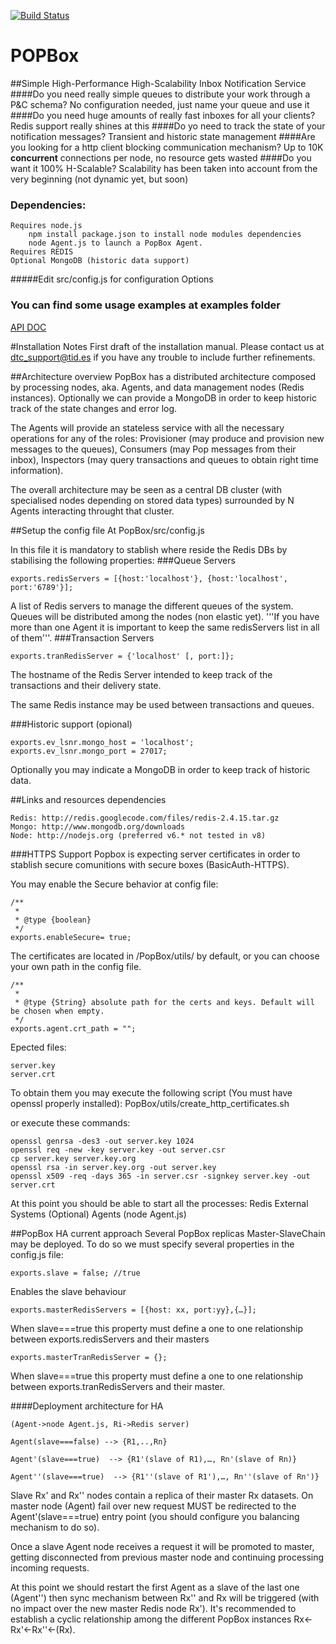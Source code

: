 [![Build Status](https://travis-ci.org/telefonicaid/PopBox.png)](https://travis-ci.org/telefonicaid/PopBox)

POPBox
===
##Simple High-Performance High-Scalability Inbox Notification Service
####Do you need really simple queues to distribute your work through a P&C schema?
No configuration needed, just name your queue and use it
####Do you need huge amounts of really fast inboxes for all your clients?
Redis support really shines at this
####Do yo need to track the state of your notification messages?
Transient and historic state management
####Are you looking for a http client blocking communication mechanism?
Up to 10K **concurrent** connections per node, no resource gets wasted
####Do you want it 100% H-Scalable?
Scalability has been taken into account from the very beginning (not dynamic yet, but soon)
### Dependencies:
    Requires node.js 
        npm install package.json to install node modules dependencies
        node Agent.js to launch a PopBox Agent.        
    Requires REDIS
    Optional MongoDB (historic data support)
#####Edit src/config.js for configuration Options
### You can find some usage examples at examples folder

[API DOC](https://github.com/telefonicaid/PopBox/wiki/User-Manual)

#Installation Notes
First draft of the installation manual. Please contact us at dtc_support@tid.es if you have any trouble to include further refinements.

##Architecture overview
PopBox has a distributed architecture composed by processing nodes, aka. Agents, and data management nodes (Redis instances). Optionally we can provide a MongoDB in order to keep historic track of the state changes and error log.

The Agents will provide an stateless service with all the necessary operations for any of the roles: Provisioner (may produce and provision new messages to the queues), Consumers (may Pop messages from their inbox), Inspectors (may query transactions and queues to obtain right time information).

The overall architecture may be seen as a central DB cluster (with specialised nodes depending on stored data types) surrounded by N Agents interacting throught that cluster.


##Setup the config file
    At PopBox/src/config.js

In this file it is mandatory to stablish where reside the Redis DBs by stabilising the following properties:
###Queue Servers
```
exports.redisServers = [{host:'localhost'}, {host:'localhost', port:'6789'}];
```
A list of Redis servers to manage the different queues of the system. Queues will be distributed among the nodes (non elastic yet). '''If you have more than one Agent it is important to keep the same redisServers list in all of them'''.
###Transaction Servers
```
exports.tranRedisServer = {'localhost' [, port:]};
```
The hostname of the Redis Server intended to keep track of the transactions and their delivery state.

The same Redis instance may be used between transactions and queues.

###Historic support (opional)
```
exports.ev_lsnr.mongo_host = 'localhost';
exports.ev_lsnr.mongo_port = 27017;
```
Optionally you may indicate a MongoDB in order to keep track of historic data.


##Links and resources dependencies

```
Redis: http://redis.googlecode.com/files/redis-2.4.15.tar.gz
Mongo: http://www.mongodb.org/downloads
Node: http://nodejs.org (preferred v6.* not tested in v8)
```
###HTTPS Support
Popbox is expecting server certificates in order to stablish secure comunitions with secure boxes (BasicAuth-HTTPS).

You may enable the Secure behavior at config file:
```
/**
 *
 * @type {boolean}
 */
exports.enableSecure= true;
```
The certificates are located in /PopBox/utils/ by default, or you can choose your own path in the config file.
```
/**
 *
 * @type {String} absolute path for the certs and keys. Default will be chosen when empty.
 */
exports.agent.crt_path = "";
```
Epected files:
```
server.key
server.crt
```

To obtain them you may execute the following script (You must have openssl properly installed):
PopBox/utils/create_http_certificates.sh

or execute these commands:
```
openssl genrsa -des3 -out server.key 1024
openssl req -new -key server.key -out server.csr
cp server.key server.key.org
openssl rsa -in server.key.org -out server.key
openssl x509 -req -days 365 -in server.csr -signkey server.key -out server.crt
```
At this point you should be able to start all the processes: 
Redis 
External Systems (Optional)
Agents (node Agent.js)

##PopBox HA current approach
Several PopBox replicas Master-SlaveChain may be deployed. To do so we must specify several properties in the config.js file:

```
exports.slave = false; //true
```
Enables the slave behaviour

```
exports.masterRedisServers = [{host: xx, port:yy},{…}];
```
When slave===true this property must define a one to one relationship between exports.redisServers and their masters  

```
exports.masterTranRedisServer = {};
```
When slave===true this property must define a one to one relationship between exports.tranRedisServers and their master.

####Deployment architecture for HA 
```
(Agent->node Agent.js, Ri->Redis server)

Agent(slave===false) --> {R1,..,Rn}

Agent'(slave===true)  --> {R1'(slave of R1),…, Rn'(slave of Rn)}

Agent''(slave===true)  --> {R1''(slave of R1'),…, Rn''(slave of Rn')}
```
Slave Rx' and Rx'' nodes contain a replica of their master Rx datasets. On master node (Agent) fail over new request MUST be redirected to the Agent'(slave===true) entry point (you should configure you balancing mechanism to do so). 

Once a slave Agent node receives a request it will be promoted to master, getting disconnected from previous master node and continuing processing incoming requests.

At this point we should restart the first Agent as a slave of the last one (Agent'') then sync mechanism between Rx'' and Rx will be triggered (with no impact over the new master Redis node Rx'). It's recommended to establish a cyclic relationship among the different PopBox instances Rx<-Rx'<-Rx''<-(Rx).
